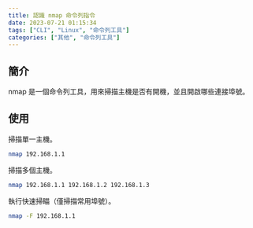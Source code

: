 ```yaml
---
title: 認識 nmap 命令列指令
date: 2023-07-21 01:15:34
tags: ["CLI", "Linux", "命令列工具"]
categories: ["其他", "命令列工具"]
---
```


## 簡介

nmap 是一個命令列工具，用來掃描主機是否有開機，並且開啟哪些連接埠號。

## 使用

掃描單一主機。

```bash
nmap 192.168.1.1
```

掃描多個主機。

```bash
nmap 192.168.1.1 192.168.1.2 192.168.1.3
```

執行快速掃瞄（僅掃描常用埠號）。

```bash
nmap -F 192.168.1.1
```
